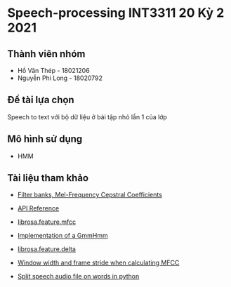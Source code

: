 # Speech-processing INT3311 20 Kỳ 2 2021

## Thành viên nhóm
- Hồ Văn Thép     - 18021206
- Nguyễn Phi Long - 18020792

## Đề tài lựa chọn
Speech to text với bộ dữ liệu ở bài tập nhỏ lần 1 của lớp

## Mô hình sử dụng
- HMM 

## Tài liệu tham khảo
- [Filter banks, Mel-Frequency Cepstral Coefficients](https://haythamfayek.com/2016/04/21/speech-processing-for-machine-learning.html)

- [API Reference](https://hmmlearn.readthedocs.io/en/latest/api.html?fbclid=IwAR2kPKglFcpcRx7wAwPR-Z4-4Q8_fL8A0oFScnE6KHrtLf_qoMevIDB7W1k#hmmlearn.hmm.GaussianHMM)

- [librosa.feature.mfcc](https://librosa.org/doc/main/generated/librosa.feature.mfcc.html?fbclid=IwAR0yygIVKcgi0yOEBBKwq70s9fPQB7uoprh8cvbZI8e6aCJCQEmw2vtola8)

- [Implementation of a GmmHmm](https://colab.research.google.com/github/kastnerkyle/kastnerkyle.github.io/blob/master/posts/single-speaker-word-recognition-with-hidden-markov-models/single-speaker-word-recognition-with-hidden-markov-models.ipynb?fbclid=IwAR1P2F-GPfTBDES8YI7DJ2y0egFSH0JytYUu9r7Ajkrh8zZcCx_9v6A94dE#scrollTo=zlwc1ohoje-2)

- [librosa.feature.delta](http://man.hubwiz.com/docset/LibROSA.docset/Contents/Resources/Documents/generated/librosa.feature.delta.html?fbclid=IwAR22exjc2QvPAH-oztKJfPkAJCRIU7PhaXKtnUQLq4BYfRABH1J_jRR-DoA)

- [Window width and frame stride when calculating MFCC](https://github.com/librosa/librosa/issues/584?fbclid=IwAR2uj9dKYpuVYsu6tC8LCtN5b8-OteQa4LW4H0bg2vdVglV_iT_5hDkXFMg)

- [Split speech audio file on words in python](https://stackoverflow.com/questions/36458214/split-speech-audio-file-on-words-in-python?fbclid=IwAR3BrL4TslicaTB-rNvm03YBuGpCF1Wj_Rthzpk9DgCMw3GaeFV8CgbOxjs)


